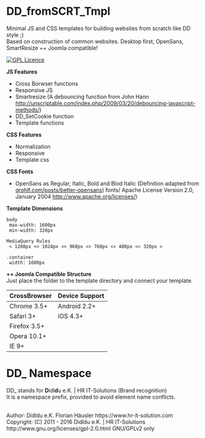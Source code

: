 # DD_fromSCRT_Tmpl
Minimal JS and CSS templates for building websites from scratch like DD style ;) <br>
Based on construction of common websites. Desktop first, OpenSans, SmartResize ++ Joomla compatible!

[![GPL Licence](https://badges.frapsoft.com/os/gpl/gpl.png?v=102)](https://opensource.org/licenses/GPL-2.0/)

**JS Features**
- Cross Borwser functions
- Responsive JS
- Smartresize (A debouncing function from John Hann http://unscriptable.com/index.php/2009/03/20/debouncing-javascript-methods/)
- DD_SetCookie function
- Template functions

**CSS Features**
- Normalization
- Responsive
- Template css

**CSS Fonts**
- OpenSans as Regular, Italic, Bold and Blod Italic (Definition adapted from [qrohlf.com/posts/better-opensans](http://qrohlf.com/posts/better-opensans))
fonts/ Apache License Version 2.0, January 2004 http://www.apache.org/licenses/)

**Template Dimensions**

    body
     max-width: 1600px
     min-width: 320px

    MediaQuery Rules
     < 1280px <> 1024px <> 960px <> 768px <> 480px <> 320px >

    .container
     width: 1600px

**++ Joomla Compatible Structure** <br>
Just place the folder to the template directory and connect your template.

| CrossBrowser   | Device Support |
|:-------------- |:---------------|
| Chrome  3.5+   | Android 2.2+   |
| Safari  3+     | iOS     4.3+   |
| Firefox 3.5+   |
| Opera   10.1+  |
| IE      9+     |

# DD_ Namespace
DD_ stands for  **D**idl**d**u e.K. | HR IT-Solutions (Brand recognition)                   <br>
It is a namespace prefix, provided to avoid element name conflicts.

<br>
Author: Didldu e.K. Florian Häusler https://www.hr-it-solution.com                          <br>
Copyright: (C) 2011 - 2016 Didldu e.K. | HR IT-Solutions                                    <br>
http://www.gnu.org/licenses/gpl-2.0.html GNU/GPLv2 only
